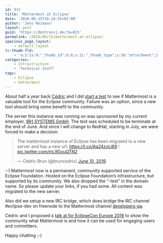 ```yaml
---
id: 815
title: 'Mattermost at Eclipse'
date: '2016-06-15T16:24:55+02:00'
author: 'Jens Reimann'
layout: post
guid: 'https://dentrassi.de/?p=815'
permalink: /2016/06/15/mattermost-at-eclipse/
spacious_page_layout:
    - default_layout
tc-thumb-fld:
    - 'a:2:{s:9:"_thumb_id";b:0;s:11:"_thumb_type";s:10:"attachment";}'
categories:
    - Infrastructure
    - 'Technical Stuff'
tags:
    - Eclipse
    - mattermost
---
```


About half a year back [Cédric](https://twitter.com/bruncedric) and I did [start a test](https://dentrassi.de/2015/12/16/test-driving-mattermost-at-the-eclipse-foundation/) to see if Mattermost is a valuable tool for the Eclipse community. Failure was an option, since a new tool should bring some benefit to the community.

The server this instance was running on was sponsored by my current employer, [IBH SYSTEMS GmbH](http://ibh-systems.com). The test was scheduled to be terminate at the end of June. And since I will change to RedHat, starting in July, we were forced to make a decision:

> The mattermost instance of Eclipse has been migrated to a new server and has a new url: <https://t.co/Aa24zyLi69> ! [pic.twitter.com/mL9GouQTN2](https://t.co/mL9GouQTN2)
> 
> — Cédric Brun (@bruncedric) [June 10, 2016](https://twitter.com/bruncedric/status/741255782885363712)

<script async="" charset="utf-8" src="//platform.twitter.com/widgets.js"></script>

:-) Mattermost now is a permanent, community supported service of the Eclipse Foundation. Hosted on the Eclipse Foundation’s infrastructure, but supported by its community. We also dropped the “-test” in the domain name. So please update your links, if you had some. All content was migrated to the new server.

Also did we setup a new IRC bridge, which does bridge the IRC channel #eclipse-dev on freenode to the Mattermost channel [developers-qa](https://mattermost.eclipse.org/eclipse/channels/developers-qa).

Cédric and I proposed a [talk at for EclipseCon Europe 2016](https://www.eclipsecon.org/europe2016/session/mattermost-eclipse-irc-web) to show the community what Mattermost is and how it can be used for engaging users and committers.

Happy chatting ;-)